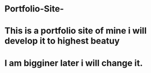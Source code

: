 # Portfolio-Site-
# This is a portfolio site of mine i will develop it to highest beatuy <br>

# I am bigginer later i will change it.
